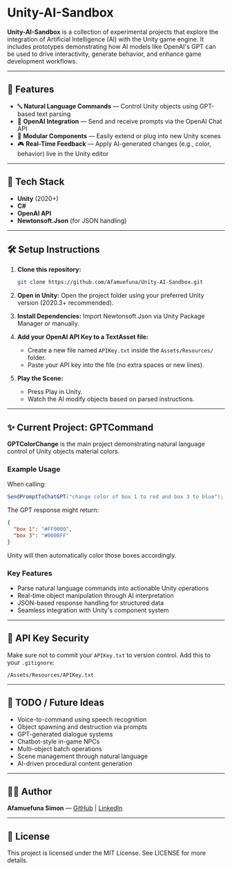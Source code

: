 # Unity-AI-Sandbox

**Unity-AI-Sandbox** is a collection of experimental projects that explore the integration of Artificial Intelligence (AI) with the Unity game engine. It includes prototypes demonstrating how AI models like OpenAI's GPT can be used to drive interactivity, generate behavior, and enhance game development workflows.

---

## 🚀 Features

- 🔤 **Natural Language Commands** — Control Unity objects using GPT-based text parsing  
- 🧠 **OpenAI Integration** — Send and receive prompts via the OpenAI Chat API  
- 🧩 **Modular Components** — Easily extend or plug into new Unity scenes  
- 🎮 **Real-Time Feedback** — Apply AI-generated changes (e.g., color, behavior) live in the Unity editor  

---

## 🧰 Tech Stack

- **Unity** (2020+)
- **C#**
- **OpenAI API**
- **Newtonsoft.Json** (for JSON handling)

---

## 🛠️ Setup Instructions

1. **Clone this repository:**
   ```bash
   git clone https://github.com/Afamuefuna/Unity-AI-Sandbox.git
   ```

2. **Open in Unity:**
   Open the project folder using your preferred Unity version (2020.3+ recommended).

3. **Install Dependencies:**
   Import Newtonsoft.Json via Unity Package Manager or manually.

4. **Add your OpenAI API Key to a TextAsset file:**
   - Create a new file named `APIKey.txt` inside the `Assets/Resources/` folder.
   - Paste your API key into the file (no extra spaces or new lines).

5. **Play the Scene:**
   - Press Play in Unity.
   - Watch the AI modify objects based on parsed instructions.

---

## ✨ Current Project: GPTCommand

**GPTColorChange** is the main project demonstrating natural language control of Unity objects material colors.

### Example Usage

When calling:
```csharp
SendPromptToChatGPT("change color of box 1 to red and box 3 to blue");
```

The GPT response might return:
```json
{
  "box 1": "#FF0000",
  "box 3": "#0000FF"
}
```

Unity will then automatically color those boxes accordingly.

### Key Features
- Parse natural language commands into actionable Unity operations
- Real-time object manipulation through AI interpretation
- JSON-based response handling for structured data
- Seamless integration with Unity's component system

---

## 🔐 API Key Security

Make sure not to commit your `APIKey.txt` to version control. Add this to your `.gitignore`:
```
/Assets/Resources/APIKey.txt
```

---

## 📌 TODO / Future Ideas

- Voice-to-command using speech recognition
- Object spawning and destruction via prompts
- GPT-generated dialogue systems
- Chatbot-style in-game NPCs
- Multi-object batch operations
- Scene management through natural language
- AI-driven procedural content generation

---

## 🧑‍💻 Author

**Afamuefuna Simon** — [GitHub](https://github.com/Afamuefuna) | [LinkedIn](https://www.linkedin.com/in/simon-afamuefuna-81b764193/)

---

## 📄 License

This project is licensed under the MIT License. See LICENSE for more details.